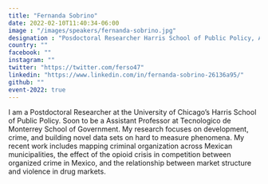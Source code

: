 ```yaml
---
title: "Fernanda Sobrino"
date: 2022-02-10T11:40:34-06:00
image : "/images/speakers/fernanda-sobrino.jpg"
designation : "Posdoctoral Researcher Harris School of Public Policy, AP Escuela de Gobierno del Tecnológico de Monterrey"
country: ""
facebook: ""
instagram: ""
twitter: "https://twitter.com/ferso47"
linkedin: "https://www.linkedin.com/in/fernanda-sobrino-26136a95/"
github: ""
event-2022: true
---
```


I am a Postdoctoral Researcher at the University of Chicago’s Harris School of Public Policy. Soon to be a Assistant Professor at Tecnologico de Monterrey School of Government.  My research focuses on development, crime, and building novel data sets on hard to measure phenomena. My recent work includes mapping criminal organization across Mexican municipalities, the effect of the opioid crisis in competition between organized crime in Mexico, and the relationship between market structure and violence in drug markets.